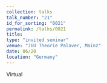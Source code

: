 ```yaml
---
collection: talks
talk_number: "21"
id_for_sorting: "0021"
permalink: /talks/0021
title:  
type: "invited seminar"
venue: "JGU Theorie Palaver, Mainz"
date: 06/20
location: "Germany"
---
```


Virtual
